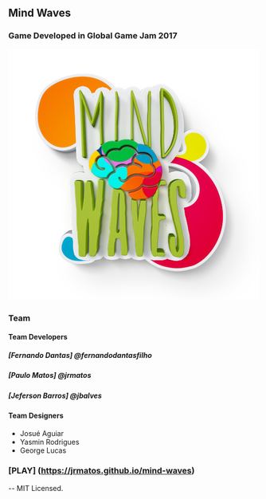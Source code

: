 ## Mind Waves

### Game Developed in Global Game Jam 2017

![GitHub Logo](/sprites/Banner.png)

### Team

#### Team Developers

  ##### [Fernando Dantas] @fernandodantasfilho
  ##### [Paulo Matos] @jrmatos
  ##### [Jeferson Barros] @jbalves
  
#### Team Designers

  * Josué Aguiar
  * Yasmin Rodrigues
  * George Lucas
  
### [PLAY] (https://jrmatos.github.io/mind-waves)

--
MIT Licensed.

